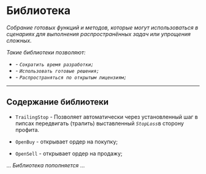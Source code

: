 # Библиотека

_Собрание готовых функций и методов, которые могут использоваться в сценариях для выполнения распространённых задач или упрощения сложных._

_Такие библиотеки позволяют:_
* _- <code>Сократить время разработки;</code>_
* _- <code>Использовать готовые решения;</code>_
* _- <code>Распространяться по открытым лицензиям;</code>_
<hr>

## Содержание библиотеки

* <code>TrailingStop</code> - Позволяет автоматически через установленный шаг в пипсах передвигать (тралить) выставленный <code>_StopLoss_</code>в сторону профита.

* <code>OpenBuy</code> - открывает ордер на покупку;
* <code>OpenSell</code> - открывает ордер на продажу;

... _Библиотека пополняется_ ...
